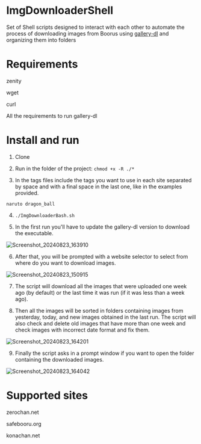 # ImgDownloaderShell
Set of Shell scripts designed to interact with each other to automate the process of downloading images from Boorus using [gallery-dl](https://github.com/mikf/gallery-dl) and organizing them into folders

# Requirements
zenity

wget

curl

All the requirements to run gallery-dl 

# Install and run
1) Clone

2) Run in the folder of the project:
`chmod +x -R ./*`

3) In the tags files include the tags you want to use in each site separated by space and with a final space in the last one, like in the examples provided.

`naruto dragon_ball `

4) `./ImgDownloaderBash.sh`

5) In the first run you'll have to update the gallery-dl version to download the executable.

![Screenshot_20240823_163910](https://github.com/user-attachments/assets/6c037f58-8317-4e26-9599-cee501583d24)


6) After that, you will be prompted with a website selector to select from where do you want to download images.

![Screenshot_20240823_150915](https://github.com/user-attachments/assets/2737cfa6-74fa-41d2-b034-963488f957fd)

7) The script will download all the images that were uploaded one week ago (by default) or the last time it was run (if it was less than a week ago).

8) Then all the images will be sorted in folders containing images from yesterday, today, and new images obtained in the last run. The script will also check and delete old images that have more than one week and check images with incorrect date format and fix them.

![Screenshot_20240823_164201](https://github.com/user-attachments/assets/0ec7c9d2-dcd6-491e-8d36-eebda786088c)


9) Finally the script asks in a prompt window if you want to open the folder containing the downloaded images.
    
![Screenshot_20240823_164042](https://github.com/user-attachments/assets/206132f4-c519-43b0-b8fc-501f78908d53)

# Supported sites
zerochan.net

safebooru.org

konachan.net
